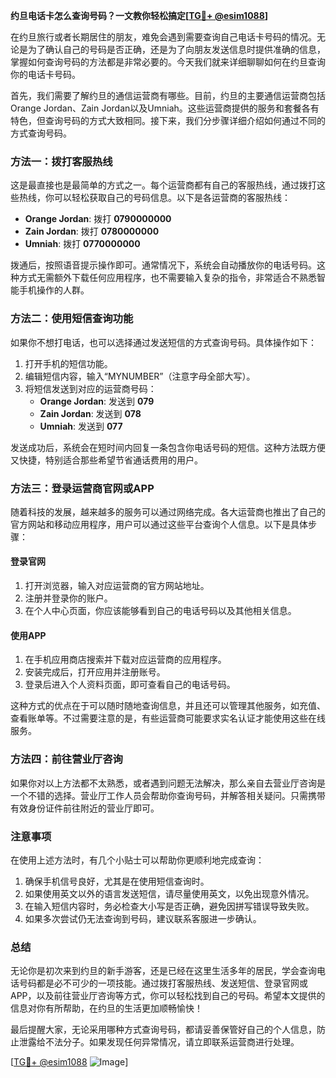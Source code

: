**约旦电话卡怎么查询号码？一文教你轻松搞定[[TG💪+ @esim1088](https://t.me/s/esim1088)]**

在约旦旅行或者长期居住的朋友，难免会遇到需要查询自己电话卡号码的情况。无论是为了确认自己的号码是否正确，还是为了向朋友发送信息时提供准确的信息，掌握如何查询号码的方法都是非常必要的。今天我们就来详细聊聊如何在约旦查询你的电话卡号码。

首先，我们需要了解约旦的通信运营商有哪些。目前，约旦的主要通信运营商包括Orange Jordan、Zain Jordan以及Umniah。这些运营商提供的服务和套餐各有特色，但查询号码的方式大致相同。接下来，我们分步骤详细介绍如何通过不同的方式查询号码。

### 方法一：拨打客服热线

这是最直接也是最简单的方式之一。每个运营商都有自己的客服热线，通过拨打这些热线，你可以轻松获取自己的号码信息。以下是各运营商的客服热线：

- **Orange Jordan**: 拨打 **0790000000**
- **Zain Jordan**: 拨打 **0780000000**
- **Umniah**: 拨打 **0770000000**

拨通后，按照语音提示操作即可。通常情况下，系统会自动播放你的电话号码。这种方式无需额外下载任何应用程序，也不需要输入复杂的指令，非常适合不熟悉智能手机操作的人群。

### 方法二：使用短信查询功能

如果你不想打电话，也可以选择通过发送短信的方式查询号码。具体操作如下：

1. 打开手机的短信功能。
2. 编辑短信内容，输入“MYNUMBER”（注意字母全部大写）。
3. 将短信发送到对应的运营商号码：
   - **Orange Jordan**: 发送到 **079**
   - **Zain Jordan**: 发送到 **078**
   - **Umniah**: 发送到 **077**

发送成功后，系统会在短时间内回复一条包含你电话号码的短信。这种方法既方便又快捷，特别适合那些希望节省通话费用的用户。

### 方法三：登录运营商官网或APP

随着科技的发展，越来越多的服务可以通过网络完成。各大运营商也推出了自己的官方网站和移动应用程序，用户可以通过这些平台查询个人信息。以下是具体步骤：

#### 登录官网
1. 打开浏览器，输入对应运营商的官方网站地址。
2. 注册并登录你的账户。
3. 在个人中心页面，你应该能够看到自己的电话号码以及其他相关信息。

#### 使用APP
1. 在手机应用商店搜索并下载对应运营商的应用程序。
2. 安装完成后，打开应用并注册账号。
3. 登录后进入个人资料页面，即可查看自己的电话号码。

这种方式的优点在于可以随时随地查询信息，并且还可以管理其他服务，如充值、查看账单等。不过需要注意的是，有些运营商可能要求实名认证才能使用这些在线服务。

### 方法四：前往营业厅咨询

如果你对以上方法都不太熟悉，或者遇到问题无法解决，那么亲自去营业厅咨询是一个不错的选择。营业厅工作人员会帮助你查询号码，并解答相关疑问。只需携带有效身份证件前往附近的营业厅即可。

### 注意事项

在使用上述方法时，有几个小贴士可以帮助你更顺利地完成查询：

1. 确保手机信号良好，尤其是在使用短信查询时。
2. 如果使用英文以外的语言发送短信，请尽量使用英文，以免出现意外情况。
3. 在输入短信内容时，务必检查大小写是否正确，避免因拼写错误导致失败。
4. 如果多次尝试仍无法查询到号码，建议联系客服进一步确认。

### 总结

无论你是初次来到约旦的新手游客，还是已经在这里生活多年的居民，学会查询电话号码都是必不可少的一项技能。通过拨打客服热线、发送短信、登录官网或APP，以及前往营业厅咨询等方式，你可以轻松找到自己的号码。希望本文提供的信息对你有所帮助，在约旦的生活更加顺畅愉快！

最后提醒大家，无论采用哪种方式查询号码，都请妥善保管好自己的个人信息，防止泄露给不法分子。如果发现任何异常情况，请立即联系运营商进行处理。

[[TG💪+ @esim1088](https://t.me/s/esim1088) ![Image](https://i.postimg.cc/4NQfJmqS/Snipaste-2025-05-13-00-14-12.png)]